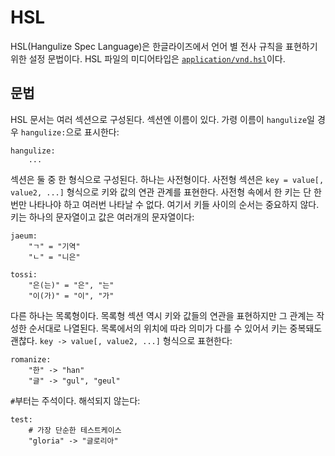 # HSL

HSL(Hangulize Spec Language)은 한글라이즈에서 언어 별 전사 규칙을 표현하기 위한
설정 문법이다. HSL 파일의 미디어타입은 [`application/vnd.hsl`][media-type]이다.

[media-type]: https://www.iana.org/assignments/media-types/application/vnd.hsl


## 문법

HSL 문서는 여러 섹션으로 구성된다. 섹션엔 이름이 있다. 가령 이름이
`hangulize`일 경우 `hangulize:`으로 표시한다:

```
hangulize:
    ...
```

섹션은 둘 중 한 형식으로 구성된다. 하나는 사전형이다. 사전형 섹션은 `key =
value[, value2, ...]` 형식으로 키와 값의 연관 관계를 표현한다. 사전형 속에서 한
키는 단 한 번만 나타나야 하고 여러번 나타날 수 없다. 여기서 키들 사이의 순서는
중요하지 않다. 키는 하나의 문자열이고 값은 여러개의 문자열이다:

```
jaeum:
    "ㄱ" = "기역"
    "ㄴ" = "니은"

tossi:
    "은(는)" = "은", "는"
    "이(가)" = "이", "가"
```

다른 하나는 목록형이다. 목록형 섹션 역시 키와 값들의 연관을 표현하지만 그 관계는
작성한 순서대로 나열된다. 목록에서의 위치에 따라 의미가 다를 수 있어서 키는
중복돼도 괜찮다. `key -> value[, value2, ...]` 형식으로 표현한다:

```
romanize:
    "한" -> "han"
    "글" -> "gul", "geul"
```

`#`부터는 주석이다. 해석되지 않는다:

```
test:
    # 가장 단순한 테스트케이스
    "gloria" -> "글로리아"
```
